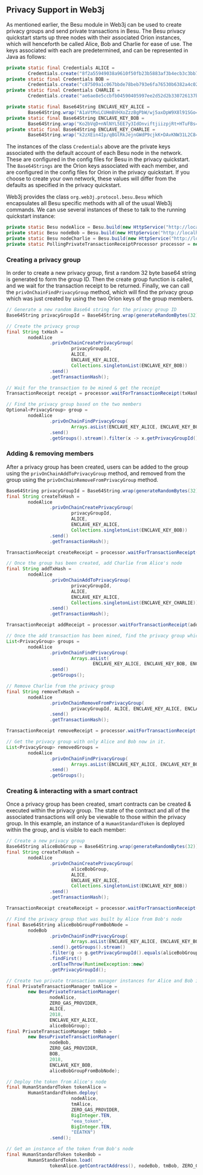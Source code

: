 ## Privacy Support in Web3j
As mentioned earlier, the Besu module in Web3j can be used to create privacy groups and send private transactions in Besu. The Besu privacy quickstart starts up three nodes with their associated Orion instances, which will henceforth be called Alice, Bob and Charlie for ease of use. The keys associated with each are predetermined, and can be represented in Java as follows:
```java
private static final Credentials ALICE =
        Credentials.create("8f2a55949038a9610f50fb23b5883af3b4ecb3c3bb792cbcefbd1542c692be63");
private static final Credentials BOB =
        Credentials.create("c87509a1c067bbde78beb793e6fa76530b6382a4c0241e5e4a9ec0a0f44dc0d3");
private static final Credentials CHARLIE =
        Credentials.create("ae6ae8e5ccbfb04590405997ee2d52d2b330726137b875053c36d94e974d162f");

private static final Base64String ENCLAVE_KEY_ALICE =
        Base64String.wrap("A1aVtMxLCUHmBVHXoZzzBgPbW/wj5axDpW9X8l91SGo=");
private static final Base64String ENCLAVE_KEY_BOB =
        Base64String.wrap("Ko2bVqD+nNlNYL5EE7y3IdOnviftjiizpjRt+HTuFBs=");
private static final Base64String ENCLAVE_KEY_CHARLIE =
        Base64String.wrap("k2zXEin4Ip/qBGlRkJejnGWdP9cjkK+DAvKNW31L2C8=");
```
The instances of the class `Credentials` above are the private keys associated with the default account of each Besu node in the network. These are configured in the config files for Besu in the privacy quickstart. The `Base64Strings` are the Orion keys associated with each member, and are configured in the config files for Orion in the privacy quickstart. If you choose to create your own network, these values will differ from the defaults as specified in the privacy quickstart.

Web3j provides the class `org.web3j.protocol.besu.Besu` which encapsulates all Besu specific methods with all of the usual Web3j commands. We can use several instances of these to talk to the running quickstart instance:
```java
private static Besu nodeAlice = Besu.build(new HttpService("http://localhost:20000"));
private static Besu nodeBob = Besu.build(new HttpService("http://localhost:20002"));
private static Besu nodeCharlie = Besu.build(new HttpService("http://localhost:20004"));
private static PollingPrivateTransactionReceiptProcessor processor = new PollingPrivateTransactionReceiptProcessor(nodeAlice, 1000, 15);
```

### Creating a privacy group

In order to create a new privacy group, first a random 32 byte base64 string is generated to form the group ID. Then the create group function is called, and we wait for the transaction receipt to be returned. Finally, we can call the `privOnChainFindPrivacyGroup` method, which will find the privacy group which was just created by using the two Orion keys of the group members. 

```java
// Generate a new random Base64 string for the privacy group ID
Base64String privacyGroupId = Base64String.wrap(generateRandomBytes(32));

// Create the privacy group
final String txHash =
        nodeAlice
                .privOnChainCreatePrivacyGroup(
                        privacyGroupId,
                        ALICE,
                        ENCLAVE_KEY_ALICE,
                        Collections.singletonList(ENCLAVE_KEY_BOB))
                .send()
                .getTransactionHash();

// Wait for the transaction to be mined & get the receipt
TransactionReceipt receipt = processor.waitForTransactionReceipt(txHash);

// Find the privacy group based on the two members
Optional<PrivacyGroup> group =
        nodeAlice
                .privOnChainFindPrivacyGroup(
                        Arrays.asList(ENCLAVE_KEY_ALICE, ENCLAVE_KEY_BOB))
                .send()
                .getGroups().stream().filter(x -> x.getPrivacyGroupId().equals(privacyGroupId)).findFirst();
```

### Adding & removing members

After a privacy group has been created, users can be added to the group using the `privOnChainAddToPrivacyGroup` method, and removed from the group using the `privOnChainRemoveFromPrivacyGroup` method.

```java
Base64String privacyGroupId = Base64String.wrap(generateRandomBytes(32));
final String createTxHash =
        nodeAlice
                .privOnChainCreatePrivacyGroup(
                        privacyGroupId,
                        ALICE,
                        ENCLAVE_KEY_ALICE,
                        Collections.singletonList(ENCLAVE_KEY_BOB))
                .send()
                .getTransactionHash();

TransactionReceipt createReceipt = processor.waitForTransactionReceipt(createTxHash);

// Once the group has been created, add Charlie from Alice's node
final String addTxHash =
        nodeAlice
                .privOnChainAddToPrivacyGroup(
                        privacyGroupId,
                        ALICE,
                        ENCLAVE_KEY_ALICE,
                        Collections.singletonList(ENCLAVE_KEY_CHARLIE))
                .send()
                .getTransactionHash();

TransactionReceipt addReceipt = processor.waitForTransactionReceipt(addTxHash);

// Once the add transaction has been mined, find the privacy group which contains Alice, Bob & Charlie
List<PrivacyGroup> groups =
        nodeAlice
                .privOnChainFindPrivacyGroup(
                        Arrays.asList(
                                ENCLAVE_KEY_ALICE, ENCLAVE_KEY_BOB, ENCLAVE_KEY_CHARLIE))
                .send()
                .getGroups();

// Remove Charlie from the privacy group
final String removeTxHash =
        nodeAlice
                .privOnChainRemoveFromPrivacyGroup(
                        privacyGroupId, ALICE, ENCLAVE_KEY_ALICE, ENCLAVE_KEY_CHARLIE)
                .send()
                .getTransactionHash();

TransactionReceipt removeReceipt = processor.waitForTransactionReceipt(removeTxHash);

// Get the privacy group with only Alice and Bob now in it.
List<PrivacyGroup> removedGroups =
        nodeAlice
                .privOnChainFindPrivacyGroup(
                        Arrays.asList(ENCLAVE_KEY_ALICE, ENCLAVE_KEY_BOB))
                .send()
                .getGroups();
```

### Creating & interacting with a smart contract

Once a privacy group has been created, smart contracts can be created & executed within the privacy group. The state of the contract and all of the associated transactions will only be viewable to those within the privacy group. In this example, an instance of a `HumanStandardToken` is deployed within the group, and is visible to each member:

```java
// Create a new privacy group
Base64String aliceBobGroup = Base64String.wrap(generateRandomBytes(32));
final String createTxHash =
        nodeAlice
                .privOnChainCreatePrivacyGroup(
                        aliceBobGroup,
                        ALICE,
                        ENCLAVE_KEY_ALICE,
                        Collections.singletonList(ENCLAVE_KEY_BOB))
                .send()
                .getTransactionHash();

TransactionReceipt createReceipt = processor.waitForTransactionReceipt(createTxHash);

// Find the privacy group that was built by Alice from Bob's node
final Base64String aliceBobGroupFromBobNode =
        nodeBob
                .privOnChainFindPrivacyGroup(
                        Arrays.asList(ENCLAVE_KEY_ALICE, ENCLAVE_KEY_BOB))
                .send().getGroups().stream()
                .filter(g -> g.getPrivacyGroupId().equals(aliceBobGroup))
                .findFirst()
                .orElseThrow(RuntimeException::new)
                .getPrivacyGroupId();

// Create two private transaction manager instances for Alice and Bob in order to interact with smart contracts
final PrivateTransactionManager tmAlice =
        new BesuPrivateTransactionManager(
                nodeAlice,
                ZERO_GAS_PROVIDER,
                ALICE,
                2018,
                ENCLAVE_KEY_ALICE,
                aliceBobGroup);
final PrivateTransactionManager tmBob =
        new BesuPrivateTransactionManager(
                nodeBob,
                ZERO_GAS_PROVIDER,
                BOB,
                2018,
                ENCLAVE_KEY_BOB,
                aliceBobGroupFromBobNode);

// Deploy the token from Alice's node
final HumanStandardToken tokenAlice =
        HumanStandardToken.deploy(
                        nodeAlice,
                        tmAlice,
                        ZERO_GAS_PROVIDER,
                        BigInteger.TEN,
                        "eea_token",
                        BigInteger.TEN,
                        "EEATKN")
                .send();

// Get an instance of the token from Bob's node
final HumanStandardToken tokenBob =
        HumanStandardToken.load(
                tokenAlice.getContractAddress(), nodeBob, tmBob, ZERO_GAS_PROVIDER);
```
